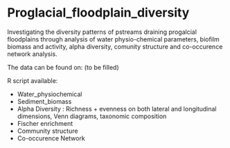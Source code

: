 # Proglacial_floodplain_diversity
Investigating the diversity patterns of pstreams draining progalcial floodplains through analysis of water physio-chemical parameters, biofilm biomass and activity, alpha diversity, comunity structure and co-occurence network analysis. 

The data can be found on: (to be filled) 

R script available: 
- Water_physiochemical
- Sediment_biomass 
- Alpha Diversity : Richness + evenness on both lateral and longitudinal dimensions, Venn diagrams, taxonomic composition
- Fischer enrichment 
- Community structure 
- Co-occurence Network 
